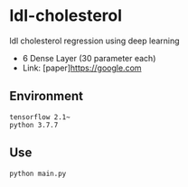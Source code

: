 # ldl-cholesterol
ldl cholesterol regression using deep learning

- 6 Dense Layer (30 parameter each)
- Link: [paper]https://google.com

## Environment

```
tensorflow 2.1~
python 3.7.7
```

## Use

```
python main.py
```
